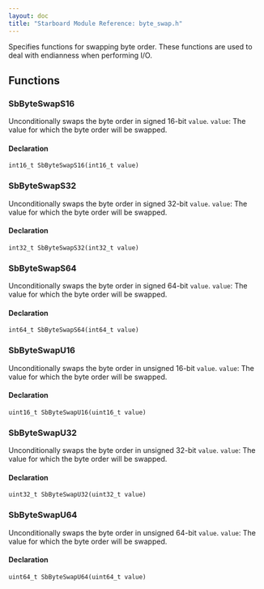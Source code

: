 ```yaml
---
layout: doc
title: "Starboard Module Reference: byte_swap.h"
---
```


Specifies functions for swapping byte order. These functions are used to deal
with endianness when performing I/O.

## Functions ##

### SbByteSwapS16 ###

Unconditionally swaps the byte order in signed 16-bit `value`. `value`: The
value for which the byte order will be swapped.

#### Declaration ####

```
int16_t SbByteSwapS16(int16_t value)
```

### SbByteSwapS32 ###

Unconditionally swaps the byte order in signed 32-bit `value`. `value`: The
value for which the byte order will be swapped.

#### Declaration ####

```
int32_t SbByteSwapS32(int32_t value)
```

### SbByteSwapS64 ###

Unconditionally swaps the byte order in signed 64-bit `value`. `value`: The
value for which the byte order will be swapped.

#### Declaration ####

```
int64_t SbByteSwapS64(int64_t value)
```

### SbByteSwapU16 ###

Unconditionally swaps the byte order in unsigned 16-bit `value`. `value`: The
value for which the byte order will be swapped.

#### Declaration ####

```
uint16_t SbByteSwapU16(uint16_t value)
```

### SbByteSwapU32 ###

Unconditionally swaps the byte order in unsigned 32-bit `value`. `value`: The
value for which the byte order will be swapped.

#### Declaration ####

```
uint32_t SbByteSwapU32(uint32_t value)
```

### SbByteSwapU64 ###

Unconditionally swaps the byte order in unsigned 64-bit `value`. `value`: The
value for which the byte order will be swapped.

#### Declaration ####

```
uint64_t SbByteSwapU64(uint64_t value)
```

